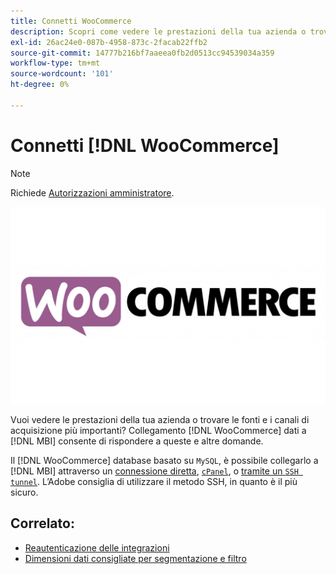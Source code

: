 ```yaml
---
title: Connetti WooCommerce
description: Scopri come vedere le prestazioni della tua azienda o trovare le fonti e i canali di acquisizione più importanti.
exl-id: 26ac24e0-087b-4958-873c-2facab22ffb2
source-git-commit: 14777b216bf7aaeea0fb2d0513cc94539034a359
workflow-type: tm+mt
source-wordcount: '101'
ht-degree: 0%

---
```


# Connetti [!DNL WooCommerce]

>[!NOTE]
>
>Richiede [Autorizzazioni amministratore](../../../administrator/user-management/user-management.md).

![](../../../assets/WooCommerce-Logo.jpg)

Vuoi vedere le prestazioni della tua azienda o trovare le fonti e i canali di acquisizione più importanti? Collegamento [!DNL WooCommerce] dati a [!DNL MBI] consente di rispondere a queste e altre domande.

Il [!DNL WooCommerce] database basato su `MySQL`, è possibile collegarlo a [!DNL MBI] attraverso un [connessione diretta](../integrations/mysql-via-a-direct-connection.md), [`cPanel`](../integrations/mysql-via-cpanel.md), o [tramite un `SSH tunnel`](../integrations/mysql-via-ssh-tunnel.md). L’Adobe consiglia di utilizzare il metodo SSH, in quanto è il più sicuro.

## Correlato:

* [Reautenticazione delle integrazioni](https://experienceleague.adobe.com/docs/commerce-knowledge-base/kb/how-to/mbi-reauthenticating-integrations.html?lang=en)
* [Dimensioni dati consigliate per segmentazione e filtro](../../../best-practices/segment-filter.md)
